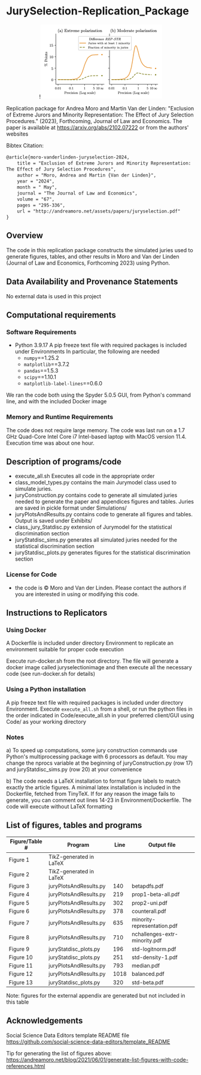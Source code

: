# JurySelection-Replication_Package

<p align="center">
!<img alt='minorities in juries' src='https://raw.githubusercontent.com/andreamoro-git/andreamoro-git.github.io/3f2975ad2b7474a7f84d1205d23ea4845cc5be3c/assets/images/std-logitnorm.png' />
</p>

Replication package for Andrea Moro and Martin Van der Linden: "Exclusion of Extreme Jurors and Minority Representation: The Effect of Jury Selection Procedures." (2023), Forthcoming, Journal of Law and Economics. The paper is available at https://arxiv.org/abs/2102.07222 or from the authors' websites

Bibtex Citation:

```
@article{moro-vanderlinden-juryselection-2024,
    title = "Exclusion of Extreme Jurors and Minority Representation: The Effect of Jury Selection Procedures",
    author = "Moro, Andrea and Martin {Van der Linden}",
    year = "2024",
    month = " May",
    journal = "The Journal of Law and Economics",
    volume = "67",
    pages = "295-336",
    url = "http://andreamoro.net/assets/papers/juryselection.pdf"
}
```


Overview
--------

The code in this replication package constructs the simulated juries used to generate figures, tables, and other results in Moro and Van der Linden (Journal of Law and Economics, Forthcoming 2023) using Python.

Data Availability and Provenance Statements
----------------------------

No external data is used in this project

Computational requirements
---------------------------

### Software Requirements

- Python 3.9.17
  A pip freeze text file with required packages is included under Environments
  In particular, the following are needed
  - `numpy`==1.25.2 
  - `matplotlib`==3.7.2 
  - `pandas`==1.5.3 
  - `scipy`==1.10.1 
  - `matplotlib-label-lines`==0.6.0 

We ran the code both using the Spyder 5.0.5 GUI, from Python's command line, and with the included Docker image

### Memory and Runtime Requirements

The code does not require large memory. The code was last run on a 1.7 GHz Quad-Core Intel Core i7 Intel-based laptop with MacOS version 11.4. Execution time was about one hour.

Description of programs/code
----------------------------

- execute_all.sh Executes all code in the appropriate order
- class_model_types.py contains the main Jurymodel class used to simulate juries.
- juryConstruction.py contains code to generate all simulated juries needed to generate the paper and appendices figures and tables. Juries are saved in pickle format under Simulations/
- juryPlotsAndResults.py contains code to generate all figures and tables. Output is saved under Exhibits/
- class_jury_Statdisc.py extension of Jurymodel for the statistical discrimination section
- juryStatdisc_sims.py
generates all simulated juries needed for the statistical discrimination section
- juryStatdisc_plots.py generates figures for the statistical discrimination section

### License for Code

- the code is © Moro and Van der Linden. Please contact the authors if you are interested in using or modifying this code.

Instructions to Replicators
---------------------------

### Using Docker

A Dockerfile is included under directory Environment to replicate an environment suitable for proper code execution

Execute run-docker.sh from the root directory. The file will generate a docker image called juryselectionimage and 
then execute all the necessary code (see run-docker.sh for details)

### Using a Python installation

A pip freeze text file with required packages is included under directory Environment. Execute ```execute_all.sh``` from a shell, or run the python files in the order indicated in Code/execute_all.sh in your preferred client/GUI using Code/ as your working directory

### Notes

a) To speed up computations, some jury construction commands use Python's multiprocessing package with 6 processors as default. You may change the nprocs variable at the beginning of juryConstruction.py (row 17) and juryStatdisc_sims.py (row 20) at your convenience

b) The code needs a LaTeX installation to format figure labels to match exactly the article figures. A minimal latex installation is included in the Dockerfile, fetched from TinyTeX. If for any reason the image fails to generate, you can comment out lines 14-23 in Environment/Dockerfile. The code will execute without LaTeX formatting

List of figures, tables and programs
---------------------------

| Figure/Table # | Program                  | Line | Output file
|----------------|--------------------------|-------------|-------------------------------|
| Figure 1       | TikZ-generated in LaTeX  |      |                                      |
| Figure 2       | TikZ-generated in LaTeX  |      |                                      |
| Figure 3       | juryPlotsAndResults.py   | 140  |  betapdfs.pdf                        |  
| Figure 4       | juryPlotsAndResults.py   | 219  |  prop1-beta-all.pdf                  | 
| Figure 5       | juryPlotsAndResults.py   | 302  |  prop2-uni.pdf                       | 
| Figure 6       | juryPlotsAndResults.py   | 378  |  counterall.pdf                      | 
| Figure 7       | juryPlotsAndResults.py   | 635  |  minority-representation.pdf         | 
| Figure 8       | juryPlotsAndResults.py   | 710  |  nchallenges-extr-minority.pdf       | 
| Figure 9       | juryStatdisc_plots.py    | 196  |  std-logitnorm.pdf                   | 
| Figure 10      | juryStatdisc_plots.py    | 251  |  std-density-1.pdf                   |
| Figure 11      | juryPlotsAndResults.py   | 793  |  median.pdf                          | 
| Figure 12      | juryPlotsAndResults.py   | 1018 |  balanced.pdf                        |
| Figure 13      | juryStatdisc_plots.py    | 320  |  std-beta.pdf                        | 

Note: figures for the external appendix are generated but not included in this table

## Acknowledgements
Social Science Data Editors template README file https://github.com/social-science-data-editors/template_README

Tip for generating the list of figures above: https://andreamoro.net/blog/2021/06/01/generate-list-figures-with-code-references.html

